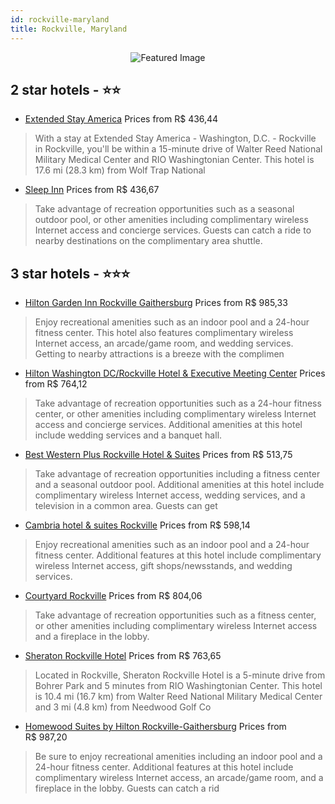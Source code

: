 ```yaml
---
id: rockville-maryland
title: Rockville, Maryland
---
```


<center><img src="https://i.travelapi.com/hotels/3000000/2930000/2928000/2927938/177154a7_z.jpg" alt="Featured Image" /></center>


##  2 star hotels - ⭐️⭐️

-    [Extended Stay America](https://us.hurb.com/hotels/rockville/extended-stay-america-JNP-JP760172?cmp=18055) Prices from R$ 436,44
   > With a stay at Extended Stay America - Washington, D.C. - Rockville in Rockville, you'll be within a 15-minute drive of Walter Reed National Military Medical Center and RIO Washingtonian Center. This hotel is 17.6 mi (28.3 km) from Wolf Trap National
-    [Sleep Inn](https://us.hurb.com/hotels/rockville/sleep-inn-JNP-JP182260?cmp=18055) Prices from R$ 436,67
   > Take advantage of recreation opportunities such as a seasonal outdoor pool, or other amenities including complimentary wireless Internet access and concierge services. Guests can catch a ride to nearby destinations on the complimentary area shuttle.

##  3 star hotels - ⭐️⭐️⭐️

-    [Hilton Garden Inn Rockville Gaithersburg](https://us.hurb.com/hotels/rockville/hilton-garden-inn-rockville-gaithersburg-JNP-JP050931?cmp=18055) Prices from R$ 985,33
   > Enjoy recreational amenities such as an indoor pool and a 24-hour fitness center. This hotel also features complimentary wireless Internet access, an arcade/game room, and wedding services. Getting to nearby attractions is a breeze with the complimen
-    [Hilton Washington DC/Rockville Hotel & Executive Meeting Center](https://us.hurb.com/hotels/rockville/hilton-washington-dc-rockville-hotel-executive-meeting-center-JNP-JP557234?cmp=18055) Prices from R$ 764,12
   > Take advantage of recreation opportunities such as a 24-hour fitness center, or other amenities including complimentary wireless Internet access and concierge services. Additional amenities at this hotel include wedding services and a banquet hall.
-    [Best Western Plus Rockville Hotel & Suites](https://us.hurb.com/hotels/rockville/best-western-plus-rockville-hotel-suites-JNP-JP050933?cmp=18055) Prices from R$ 513,75
   > Take advantage of recreation opportunities including a fitness center and a seasonal outdoor pool. Additional amenities at this hotel include complimentary wireless Internet access, wedding services, and a television in a common area. Guests can get 
-    [Cambria hotel & suites Rockville](https://us.hurb.com/hotels/rockville/cambria-hotel-suites-rockville-JNP-JP925911?cmp=18055) Prices from R$ 598,14
   > Enjoy recreational amenities such as an indoor pool and a 24-hour fitness center. Additional features at this hotel include complimentary wireless Internet access, gift shops/newsstands, and wedding services.
-    [Courtyard Rockville](https://us.hurb.com/hotels/rockville/courtyard-rockville-JNP-JP155136?cmp=18055) Prices from R$ 804,06
   > Take advantage of recreation opportunities such as a fitness center, or other amenities including complimentary wireless Internet access and a fireplace in the lobby.
-    [Sheraton Rockville Hotel](https://us.hurb.com/hotels/rockville/sheraton-rockville-hotel-JNP-JP189688?cmp=18055) Prices from R$ 763,65
   > Located in Rockville, Sheraton Rockville Hotel is a 5-minute drive from Bohrer Park and 5 minutes from RIO Washingtonian Center. This hotel is 10.4 mi (16.7 km) from Walter Reed National Military Medical Center and 3 mi (4.8 km) from Needwood Golf Co
-    [Homewood Suites by Hilton Rockville-Gaithersburg](https://us.hurb.com/hotels/rockville/homewood-suites-by-hilton-rockville-gaithersburg-JNP-JP154859?cmp=18055) Prices from R$ 987,20
   > Be sure to enjoy recreational amenities including an indoor pool and a 24-hour fitness center. Additional features at this hotel include complimentary wireless Internet access, an arcade/game room, and a fireplace in the lobby. Guests can catch a rid
